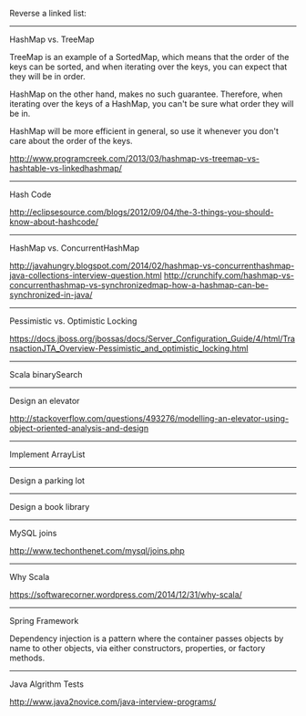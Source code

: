 Reverse a linked list:  

--------------------------------------------------------------------------------------------------------------------------------------------

HashMap vs. TreeMap


TreeMap is an example of a SortedMap, which means that the order of the keys can be sorted, and when iterating over the keys, you can expect that they will be in order.

HashMap on the other hand, makes no such guarantee. Therefore, when iterating over the keys of a HashMap, you can't be sure what order they will be in.

HashMap will be more efficient in general, so use it whenever you don't care about the order of the keys.

http://www.programcreek.com/2013/03/hashmap-vs-treemap-vs-hashtable-vs-linkedhashmap/

--------------------------------------------------------------------------------------------------------------------------------------------

Hash Code

http://eclipsesource.com/blogs/2012/09/04/the-3-things-you-should-know-about-hashcode/

--------------------------------------------------------------------------------------------------------------------------------------------

HashMap vs. ConcurrentHashMap

http://javahungry.blogspot.com/2014/02/hashmap-vs-concurrenthashmap-java-collections-interview-question.html
http://crunchify.com/hashmap-vs-concurrenthashmap-vs-synchronizedmap-how-a-hashmap-can-be-synchronized-in-java/

--------------------------------------------------------------------------------------------------------------------------------------------

Pessimistic vs. Optimistic Locking

https://docs.jboss.org/jbossas/docs/Server_Configuration_Guide/4/html/TransactionJTA_Overview-Pessimistic_and_optimistic_locking.html

--------------------------------------------------------------------------------------------------------------------------------------------

Scala binarySearch

--------------------------------------------------------------------------------------------------------------------------------------------

Design an elevator


http://stackoverflow.com/questions/493276/modelling-an-elevator-using-object-oriented-analysis-and-design

--------------------------------------------------------------------------------------------------------------------------------------------

Implement ArrayList

--------------------------------------------------------------------------------------------------------------------------------------------

Design a parking lot

--------------------------------------------------------------------------------------------------------------------------------------------

Design a book library

--------------------------------------------------------------------------------------------------------------------------------------------

MySQL joins

http://www.techonthenet.com/mysql/joins.php

--------------------------------------------------------------------------------------------------------------------------------------------

Why Scala

https://softwarecorner.wordpress.com/2014/12/31/why-scala/

--------------------------------------------------------------------------------------------------------------------------------------------

Spring Framework

Dependency injection is a pattern where the container passes objects by name to other objects, via either constructors, properties, or factory methods.

--------------------------------------------------------------------------------------------------------------------------------------------

Java Algrithm Tests


http://www.java2novice.com/java-interview-programs/

